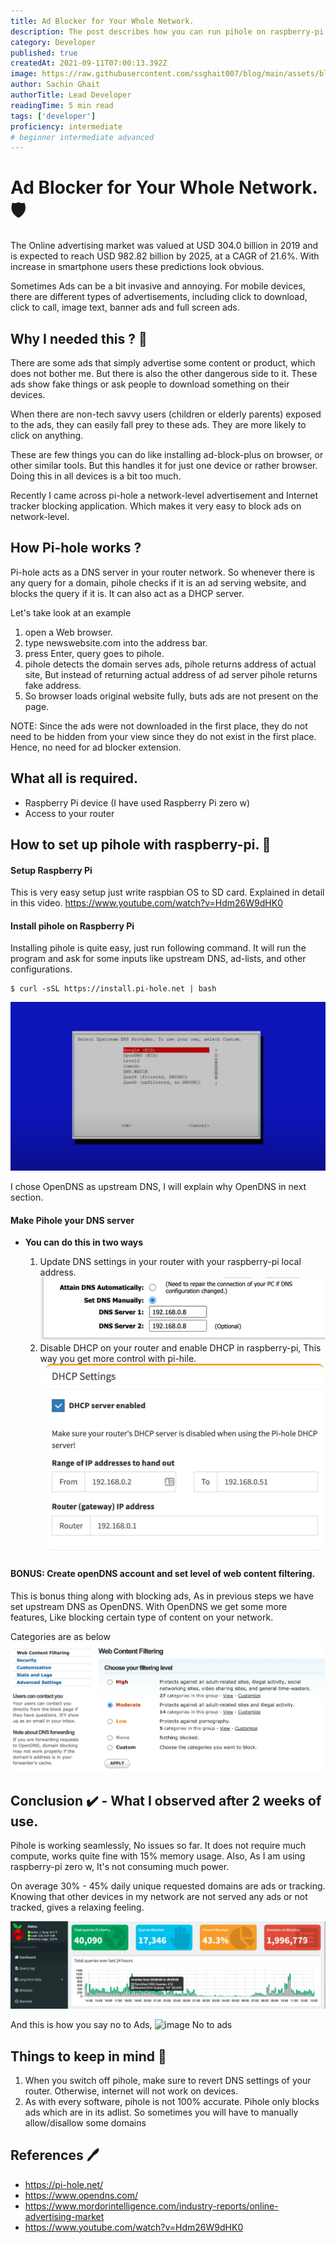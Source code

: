 ```yaml
---
title: Ad Blocker for Your Whole Network.
description: The post describes how you can run pihole on raspberry-pi to block ads.
category: Developer
published: true
createdAt: 2021-09-11T07:00:13.392Z
image: https://raw.githubusercontent.com/ssghait007/blog/main/assets/block-ads.webp
author: Sachin Ghait
authorTitle: Lead Developer
readingTime: 5 min read
tags: ['developer']
proficiency: intermediate
# beginner intermediate advanced 
---
```


# Ad Blocker for Your Whole Network. 🛡️

The Online advertising market was valued at USD 304.0 billion in 2019 and is expected to reach USD 982.82 billion by 2025, at a CAGR of 21.6%. With increase in smartphone users these predictions look obvious.

Sometimes Ads can be a bit invasive and annoying. For mobile devices, there are different types of advertisements, including click to download, click to call, image text, banner ads and full screen ads.

## Why I needed this ? 🤷

There are some ads that simply advertise some content or product, which does not bother me. But there is also the other dangerous side to it. These ads show fake things or ask people to download something on their devices.

When there are non-tech savvy users (children or elderly parents) exposed to the ads, they can easily fall prey to these ads. They are more likely to click on anything.

These are few things you can do like installing ad-block-plus on browser, or other similar tools. But this handles it for just one device or rather browser. Doing this in all devices is a bit too much.

Recently I came across pi-hole a network-level advertisement and Internet tracker blocking application. Which makes it very easy to block ads on network-level.

## How Pi-hole works ?

Pi-hole acts as a DNS server in your router network. So whenever there is any query for a domain, pihole checks if it is an ad serving website, and blocks the query if it is.
It can also act as a DHCP server.

Let's take look at an example

1. open a Web browser.
2. type newswebsite.com into the address bar.
3. press Enter, query goes to pihole.
4. pihole detects the domain serves ads, pihole returns address of actual site, But instead of returning actual address of ad server pihole returns fake address.
5. So browser loads original website fully, buts ads are not present on the page.

NOTE: Since the ads were not downloaded in the first place, they do not need to be hidden from your view since they do not exist in the first place. Hence, no need for ad blocker extension.

## What all is required.

- Raspberry Pi device (I have used Raspberry Pi zero w)
- Access to your router

## How to set up pihole with raspberry-pi. 🔨

#### Setup Raspberry Pi

This is very easy setup just write raspbian OS to SD card.
Explained in detail in this video.
https://www.youtube.com/watch?v=Hdm26W9dHK0

#### Install pihole on Raspberry Pi

Installing pihole is quite easy, just run following command.
It will run the program and ask for some inputs like upstream DNS, ad-lists, and other configurations.

```bash{1,3-5}
$ curl -sSL https://install.pi-hole.net | bash
```

![image pihole install](https://raw.githubusercontent.com/ssghait007/blog/main/assets/pihole-install-window.webp)

I chose OpenDNS as upstream DNS, I will explain why OpenDNS in next section.

#### Make Pihole your DNS server

- **You can do this in two ways**

  1.  Update DNS settings in your router with your raspberry-pi local address.
      ![image pihole dns](https://raw.githubusercontent.com/ssghait007/blog/main/assets/router-dns-settings-pihole.webp)
  2.  Disable DHCP on your router and enable DHCP in raspberry-pi, This way you get more control with pi-hile.
      ![image pihole dhcp](https://raw.githubusercontent.com/ssghait007/blog/main/assets/pihole-dhcp.webp)

#### BONUS: Create openDNS account and set level of web content filtering.

This is bonus thing along with blocking ads, As in previous steps we have set upstream DNS as OpenDNS. With OpenDNS we get some more features,
Like blocking certain type of content on your network.

Categories are as below
![image opendns webfiltering](https://raw.githubusercontent.com/ssghait007/blog/main/assets/opendns-wen-content-filter.webp)

## Conclusion ✔️ - What I observed after 2 weeks of use.

Pihole is working seamlessly, No issues so far. It does not require much compute, works quite fine with 15% memory usage. Also, As I am using raspberry-pi zero w, It's not consuming much power.

On average 30% - 45% daily unique requested domains are ads or tracking. Knowing that other devices in my network are not served any ads or not tracked, gives a relaxing feeling.

![image pihole stats](https://raw.githubusercontent.com/ssghait007/blog/main/assets/pihole-stats-daily.webp)

And this is how you say no to Ads,
![image No to ads](https://media1.giphy.com/media/l4FGIgsVPdoRd2wbS/giphy.gif?cid=790b7611da37642de1a3e196dd373a47a5aa2632e723bb14&rid=giphy.gif&ct=g)

## Things to keep in mind 🤨

1. When you switch off pihole, make sure to revert DNS settings of your router. Otherwise, internet will not work on devices.
2. As with every software, pihole is not 100% accurate. Pihole only blocks ads which are in its adlist. So sometimes you will have to manually allow/disallow some domains

## References 🖊️

- https://pi-hole.net/
- https://www.opendns.com/
- https://www.mordorintelligence.com/industry-reports/online-advertising-market
- https://www.youtube.com/watch?v=Hdm26W9dHK0

